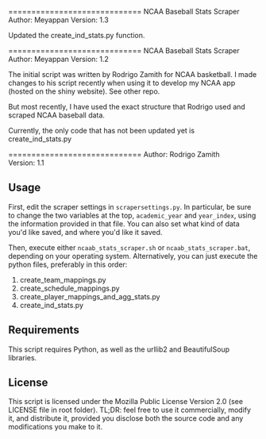 =============================
NCAA Baseball Stats Scraper
Author: Meyappan 
Version: 1.3

Updated the create_ind_stats.py function.

=============================
NCAA Baseball Stats Scraper
Author: Meyappan 
Version: 1.2 

The initial script was written by Rodrigo Zamith for NCAA basketball. I made changes to his script recently when using it to develop my NCAA app (hosted on the shiny website). See other repo.

But most recently, I have used the exact structure that Rodrigo used and scraped NCAA baseball data. 

Currently, the only code that has not been updated yet is create_ind_stats.py



=============================
Author: Rodrigo Zamith  
Version: 1.1


Usage
-----
First, edit the scraper settings in `scrapersettings.py`. In particular, be sure to change the two variables at the top, `academic_year` and `year_index`, using the information provided in that file. You can also set what kind of data you'd like saved, and where you'd like it saved.

Then, execute either `ncaab_stats_scraper.sh` or `ncaab_stats_scraper.bat`, depending on your operating system. Alternatively, you can just execute the python files, preferably in this order:

1. create_team_mappings.py
2. create_schedule_mappings.py
3. create_player_mappings_and_agg_stats.py
4. create_ind_stats.py


Requirements
------------
This script requires Python, as well as the urllib2 and BeautifulSoup libraries.


License
--------
This script is licensed under the Mozilla Public License Version 2.0 (see LICENSE file in root folder). TL;DR: feel free to use it commercially, modify it, and distribute it, provided you disclose both the source code and any modifications you make to it.
